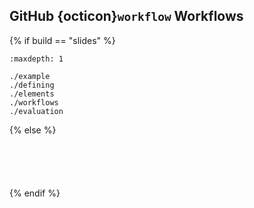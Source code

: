 ## <i class="fab fa-github"></i> **GitHub** {octicon}`workflow` Workflows

{% if build == "slides" %}
<!-- BUILDING THE SLIDES -->
```{toctree}
:maxdepth: 1

./example
./defining
./elements
./workflows
./evaluation
```
{% else %}
<!-- BUILDING THE PAGES -->
```{include} ./example.md
```
```{include} ./defining.md
```
```{include} ./elements.md
```
```{include} ./workflows.md
```
```{include} ./evaluation.md
```
{% endif %}
